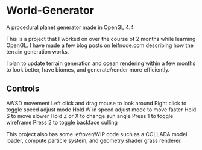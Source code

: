 World-Generator
===============

A procedural planet generator made in OpenGL 4.4

This is a project that I worked on over the course of 2 months while learning OpenGL. I have made a few blog posts on leifnode.com describing how the terrain generation works. 

I plan to update terrain generation and ocean rendering within a few months to look better, have biomes, and generate/render more efficiently. 

Controls
---------------
AWSD movement
Left click and drag mouse to look around
Right click to toggle speed adjust mode
  Hold W in speed adjust mode to move faster
  Hold S to move slower
Hold Z or X to change sun angle
Press 1 to toggle wireframe
Press 2 to toggle backface culling


This project also has some leftover/WIP code such as a COLLADA model loader, compute particle system, and geometry shader grass renderer.
